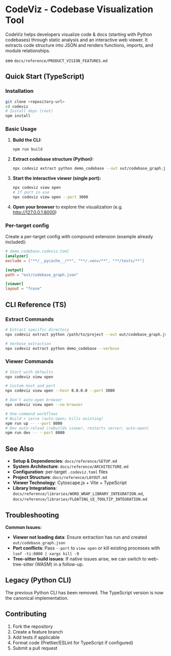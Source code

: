 # CodeViz - Codebase Visualization Tool

CodeViz helps developers visualize code & docs (starting with Python codebases) through static analysis and an interactive web viewer. It extracts code structure into JSON and renders functions, imports, and module relationships.

see `docs/reference/PRODUCT_VISION_FEATURES.md`

## Quick Start (TypeScript)

### Installation

```bash
git clone <repository-url>
cd codeviz
# Install deps (root)
npm install
```

### Basic Usage

1. **Build the CLI:**
   ```bash
   npm run build
   ```

2. **Extract codebase structure (Python):**
   ```bash
   npx codeviz extract python demo_codebase --out out/codebase_graph.json
   ```

3. **Start the interactive viewer (single port):**
   ```bash
   npx codeviz view open
   # If port in use
   npx codeviz view open --port 3000
   ```

4. **Open your browser** to explore the visualization (e.g. http://127.0.0.1:8000)

### Per-target config

Create a per-target config with compound extension (example already included):

```toml
# demo_codebase.codeviz.toml
[analyzer]
exclude = ["**/__pycache__/**", "**/.venv/**", "**/tests/**"]

[output]
path = "out/codebase_graph.json"

[viewer]
layout = "fcose"
```

## CLI Reference (TS)

### Extract Commands

```bash
# Extract specific directory
npx codeviz extract python /path/to/project --out out/codebase_graph.json

# Verbose extraction
npx codeviz extract python demo_codebase --verbose
```

### Viewer Commands

```bash
# Start with defaults
npx codeviz view open

# Custom host and port
npx codeviz view open --host 0.0.0.0 --port 3000

# Don't auto-open browser
npx codeviz view open --no-browser

# One-command workflows
# Build + serve (auto-open; kills existing)
npm run up -- --port 8000
# Dev auto-reload (rebuilds viewer, restarts server; auto-open)
npm run dev -- --port 8000
```

## See Also

- **Setup & Dependencies**: `docs/reference/SETUP.md`
- **System Architecture**: `docs/reference/ARCHITECTURE.md`
- **Configuration**: per-target `.codeviz.toml` files
- **Project Structure**: `docs/reference/LAYOUT.md`
- **Viewer Technology**: Cytoscape.js + Vite + TypeScript
- **Library Integrations**: `docs/reference/libraries/WORD_WRAP_LIBRARY_INTEGRATION.md`, `docs/reference/libraries/FLOATING_UI_TOOLTIP_INTEGRATION.md`

## Troubleshooting

**Common Issues:**
- **Viewer not loading data**: Ensure extraction has run and created `out/codebase_graph.json`
- **Port conflicts**: Pass `--port` to `view open` or kill existing processes with `lsof -ti:8000 | xargs kill -9`
- **Tree-sitter build issues**: If native issues arise, we can switch to web-tree-sitter (WASM) in a follow-up.

## Legacy (Python CLI)

The previous Python CLI has been removed. The TypeScript version is now the canonical implementation.

## Contributing

1. Fork the repository
2. Create a feature branch
3. Add tests if applicable
4. Format code (Prettier/ESLint for TypeScript if configured)
5. Submit a pull request